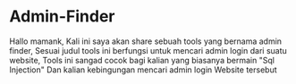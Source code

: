 # Admin-Finder
Hallo mamank, Kali ini saya akan share sebuah tools yang bernama admin finder, Sesuai judul tools ini berfungsi untuk mencari admin login dari suatu website, Tools ini sangad cocok bagi kalian yang biasanya bermain "Sql Injection" Dan kalian kebingungan mencari admin login Website tersebut

